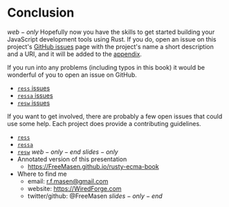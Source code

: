 # Conclusion
$web-only$
Hopefully now you have the skills to get started building your JavaScript development tools using Rust. If you do, open an issue on this project's [GitHub issues](https://github.com/FreeMasen/rusty-ecma-book/issues) page with the project's name a short description and a URI, and it will be added to the [appendix](/a.appendix/projects.html).

If you run into any problems (including typos in this book) it would be wonderful of you to open an issue on GitHub.

- [`ress` issues](https://github.com/FreeMasen/RESS/issues)
- [`ressa` issues](https://github.com/FreeMasen/RESSA/issues)
- [`resw` issues](https://github.com/FreeMasen/RESW/issues)

If you want to get involved, there are probably a few open issues that could use some help. Each project does provide a contributing guidelines.

- [`ress`](https://github.com/FreeMasen/RESSA/blob/master/CONTRIBUTING.md)
- [`ressa`](https://github.com/FreeMasen/RESSA/blob/master/CONTRIBUTING.md)
- [`resw`](https://github.com/FreeMasen/RESW#contributing)
$web-only-end$
$slides-only$
- Annotated version of this presentation
  - https://FreeMasen.github.io/rusty-ecma-book
- Where to find me
  - email: r.f.masen@gmail.com
  - website: https://WiredForge.com
  - twitter/github: @FreeMasen
$slides-only-end$